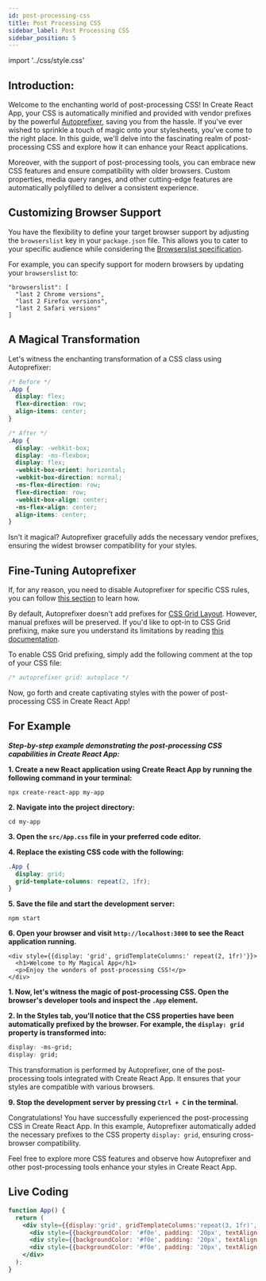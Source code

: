 ```yaml
---
id: post-processing-css
title: Post Processing CSS
sidebar_label: Post Processing CSS
sidebar_position: 5
---
```


import '../css/style.css'

## Introduction:
Welcome to the enchanting world of post-processing CSS! In Create React App, your CSS is automatically minified and provided with vendor prefixes by the powerful [Autoprefixer](https://github.com/postcss/autoprefixer), saving you from the hassle. If you've ever wished to sprinkle a touch of magic onto your stylesheets, you've come to the right place. In this guide, we'll delve into the fascinating realm of post-processing CSS and explore how it can enhance your React applications.

Moreover, with the support of post-processing tools, you can embrace new CSS features and ensure compatibility with older browsers. Custom properties, media query ranges, and other cutting-edge features are automatically polyfilled to deliver a consistent experience.

## Customizing Browser Support

You have the flexibility to define your target browser support by adjusting the `browserslist` key in your `package.json` file. This allows you to cater to your specific audience while considering the [Browserslist specification](https://github.com/browserslist/browserslist#readme).

For example, you can specify support for modern browsers by updating your `browserslist` to:

```
"browserslist": [
  "last 2 Chrome versions",
  "last 2 Firefox versions",
  "last 2 Safari versions"
]
```

## A Magical Transformation

Let's witness the enchanting transformation of a CSS class using Autoprefixer:

```css
/* Before */
.App {
  display: flex;
  flex-direction: row;
  align-items: center;
}
```

```css
/* After */
.App {
  display: -webkit-box;
  display: -ms-flexbox;
  display: flex;
  -webkit-box-orient: horizontal;
  -webkit-box-direction: normal;
  -ms-flex-direction: row;
  flex-direction: row;
  -webkit-box-align: center;
  -ms-flex-align: center;
  align-items: center;
}
```

Isn't it magical? Autoprefixer gracefully adds the necessary vendor prefixes, ensuring the widest browser compatibility for your styles.

## Fine-Tuning Autoprefixer

If, for any reason, you need to disable Autoprefixer for specific CSS rules, you can follow [this section](https://github.com/postcss/autoprefixer#disabling) to learn how.

By default, Autoprefixer doesn't add prefixes for [CSS Grid Layout](https://developer.mozilla.org/en-US/docs/Web/CSS/CSS_Grid_Layout). However, manual prefixes will be preserved. If you'd like to opt-in to CSS Grid prefixing, make sure you understand its limitations by reading [this documentation](https://github.com/postcss/autoprefixer#does-autoprefixer-polyfill-grid-layout-for-ie).

To enable CSS Grid prefixing, simply add the following comment at the top of your CSS file:

```css
/* autoprefixer grid: autoplace */
```

Now, go forth and create captivating styles with the power of post-processing CSS in Create React App!

## For Example 

***Step-by-step example demonstrating the post-processing CSS capabilities in Create React App:***

**1. Create a new React application using Create React App by running the following command in your terminal:**
```shell
npx create-react-app my-app
```

**2. Navigate into the project directory:**
```shell
cd my-app
```

**3. Open the `src/App.css` file in your preferred code editor.**

**4. Replace the existing CSS code with the following:**

```css
.App {
  display: grid;
  grid-template-columns: repeat(2, 1fr);
}
```

**5. Save the file and start the development server:**
```shell
npm start
```

**6. Open your browser and visit `http://localhost:3000` to see the React application running.**

<BrowserWindow>
      
    <div style={{display: 'grid', gridTemplateColumns:' repeat(2, 1fr)'}}>
      <h1>Welcome to My Magical App</h1>
      <p>Enjoy the wonders of post-processing CSS!</p>
    </div>
      
 </BrowserWindow>

**1. Now, let's witness the magic of post-processing CSS. Open the browser's developer tools and inspect the `.App` element.**

**2. In the Styles tab, you'll notice that the CSS properties have been automatically prefixed by the browser. For example, the `display: grid` property is transformed into:**

```css
display: -ms-grid;
display: grid;
```

This transformation is performed by Autoprefixer, one of the post-processing tools integrated with Create React App. It ensures that your styles are compatible with various browsers.

**9. Stop the development server by pressing `Ctrl + C` in the terminal.**

Congratulations! You have successfully experienced the post-processing CSS in Create React App. In this example, Autoprefixer automatically added the necessary prefixes to the CSS property `display: grid`, ensuring cross-browser compatibility.

Feel free to explore more CSS features and observe how Autoprefixer and other post-processing tools enhance your styles in Create React App.


## Live Coding

```jsx live
function App() {
  return (
    <div style={{display:'grid', gridTemplateColumns:'repeat(3, 1fr)', gap: '20px'}}>
      <div style={{backgroundColor: '#f0e', padding: '20px', textAlign: 'center'}}>Box 1</div>
      <div style={{backgroundColor: '#f0e', padding: '20px', textAlign: 'center'}}>Box 2</div>
      <div style={{backgroundColor: '#f0e', padding: '20px', textAlign: 'center'}}>Box 3</div>
    </div>
  );
}
```

